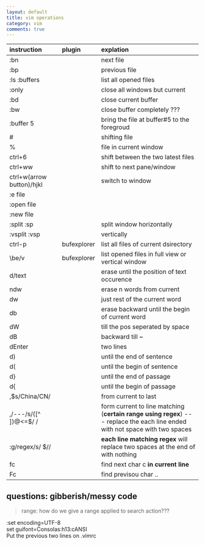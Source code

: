 ```yaml
---
layout: default
title: vim operations
category: vim
comments: true
---
```


instruction | plugin | explation
:---|:---|:---
:bn | | next file
:bp | | previous file
:ls :buffers | | list all opened files
:only | | close all windows but current
:bd | | close current buffer
:bw | | close buffer completely ???  
:buffer 5 | | bring the file at buffer#5 to the foregroud
\# | | shifting file  
% | | file in current window  
ctrl+6 | | shift between the two latest files
ctrl+ww | | shift to next pane/window  
ctrl+w(arrow button)/hjkl | | switch to window  
:e file | |  
:open file | |  
:new file | |  
:split :sp | | split window horizontally
:vsplit :vsp | | vertically
ctrl-p | bufexplorer | list all files of current dsirectory
\\be/v | bufexplorer | list opened files in full view or vertical window
d/text | | erase until the position of text occurence
ndw | | erase n words from current
dw || just rest of the current word
db || erase backward until the begin of current word
dW || till the pos seperated by space
dB || backward till ~
dEnter || two lines
d) || until the end of sentence
d( || until the begin of sentence
d} || until the end of passage
d{ || until the begin of passage
,$s/China/CN/ || from current to last
,/---/s/\([^ ])\@<=$/  / || form current to line matching (**certain range using regex**) --- replace the each line ended with not space with two spaces
:g/regex/s/  $// || **each line matching regex** will replace two spaces at the end of with nothing
fc || find next char c **in current line** 
Fc || find previsou char ..

## questions: gibberish/messy code
> range: how do we give a range applied to search action???

:set encoding=UTF-8  
set guifont=Consolas:h13:cANSI  
Put the previous two lines on .vimrc  
